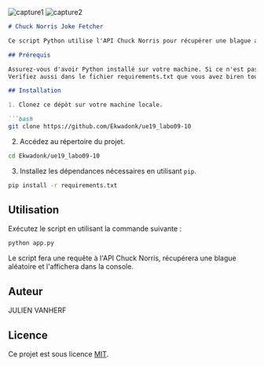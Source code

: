 
![capture1](https://github.com/Ekwadonk/ue19_labo09-10/assets/148845724/86903d7b-004c-40fa-9c2f-20687aac8ff9)
![capture2](https://github.com/Ekwadonk/ue19_labo09-10/assets/148845724/0fa88d81-ecc5-43bb-adb1-2f3f135524b6)

```markdown
# Chuck Norris Joke Fetcher

Ce script Python utilise l'API Chuck Norris pour récupérer une blague aléatoire sur Chuck Norris et l'affiche dans la console.

## Prérequis

Assurez-vous d'avoir Python installé sur votre machine. Si ce n'est pas le cas, vous pouvez le télécharger sur [le site officiel de Python](https://www.python.org/downloads/).
Verifiez aussi dans le fichier requirements.txt que vous avez biren toutes les différentes dépendances 

## Installation

1. Clonez ce dépôt sur votre machine locale.

```bash
git clone https://github.com/Ekwadonk/ue19_labo09-10
```

2. Accédez au répertoire du projet.

```bash
cd Ekwadonk/ue19_labo09-10
```

3. Installez les dépendances nécessaires en utilisant `pip`.

```bash
pip install -r requirements.txt
```

## Utilisation

Exécutez le script en utilisant la commande suivante :

```bash
python app.py
```

Le script fera une requête à l'API Chuck Norris, récupérera une blague aléatoire et l'affichera dans la console.

## Auteur

JULIEN VANHERF

## Licence

Ce projet est sous licence [MIT](LICENSE).
```
